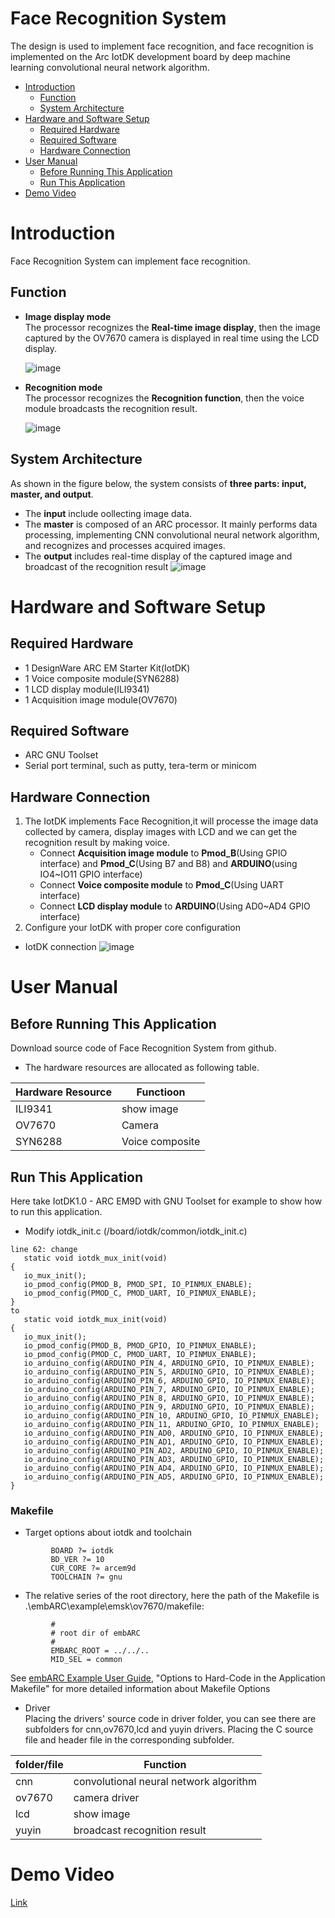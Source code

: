 # Face Recognition System
The design is used to implement face recognition, and face recognition is implemented on the Arc IotDK development board by deep machine learning convolutional neural network algorithm.

<!-- markdown-toc start - Don't edit this section. Run M-x markdown-toc-refresh-toc -->
- [Introduction](#introduction)
    - [Function](#function)
    - [System Architecture](#system-architecture)
- [Hardware and Software Setup](#hardware-and-software-setup)
    - [Required Hardware](#required-hardware)
    - [Required Software](#required-software)
    - [Hardware Connection](#hardware-connection)
- [User Manual](#user-manual)
    - [Before Running This Application](#before-running-this-application)
    - [Run This Application](#run-this-application)
- [Demo Video](#demo-video)
 <!-- markdown-toc end -->

# Introduction
Face Recognition System can implement face recognition.
## Function
   - **Image display mode**<br/>
     The processor recognizes the **Real-time image display**, then the image captured by the OV7670 camera is displayed in real time using the LCD display.
     
      ![image](https://github.com/mk997630105/Master-Sign-Language/blob/master/Screenshots/Chinese-mode.gif)
   - **Recognition mode**<br/>
     The processor recognizes the **Recognition function**, then the voice module broadcasts the recognition result.
     
      ![image](https://github.com/mk997630105/Master-Sign-Language/blob/master/Screenshots/English-mode.gif)
## System Architecture
   As shown in the figure below, the system consists of **three parts: input, master, and output**.
   - The **input** include oollecting image data.
   - The **master** is composed of an ARC processor. It mainly performs data processing, implementing CNN convolutional neural network algorithm, and recognizes and processes acquired images.
   - The **output** includes real-time display of the captured image and broadcast of the recognition result
   ![image](https://github.com/mk997630105/Master-Sign-Language/blob/master/Screenshots/Architecture.PNG)
# Hardware and Software Setup
## Required Hardware   
   - 1 DesignWare ARC EM Starter Kit(IotDK)
   - 1 Voice composite module(SYN6288)
   - 1 LCD display module(ILI9341)
   - 1 Acquisition image module(OV7670)
   
## Required Software
   - ARC GNU Toolset
   - Serial port terminal, such as putty, tera-term or minicom

## Hardware Connection
   1. The IotDK implements Face Recognition,it will processe the image data collected by camera, display images with LCD and we can get the recognition result by making voice.
      - Connect **Acquisition image module** to **Pmod_B**(Using GPIO interface) and **Pmod_C**(Using B7 and B8) and **ARDUINO**(using IO4~IO11 GPIO interface)
      - Connect **Voice composite module** to **Pmod_C**(Using UART interface)
      - Connect **LCD display module** to **ARDUINO**(Using AD0~AD4 GPIO interface)
   2. Configure your IotDK with proper core configuration
   - IotDK connection
   ![image](https://github.com/mk997630105/Master-Sign-Language/blob/master/Screenshots/connection.jpg)
   
# User Manual
## Before Running This Application
  Download source code of Face Recognition System from github.
  - The hardware resources are allocated as following table.
  
| Hardware Resource  | Functioon                      |
| ------------------ | -----------------------------  |
| ILI9341            | show image                     |
| OV7670             | Camera                         |
| SYN6288            | Voice composite                |
  
## Run This Application
  Here take IotDK1.0 - ARC EM9D with GNU Toolset for example to show how to run this application.
  * Modify iotdk_init.c (/board/iotdk/common/iotdk_init.c)
 ```
line 62: change 
	static void iotdk_mux_init(void)
{
	io_mux_init();
	io_pmod_config(PMOD_B, PMOD_SPI, IO_PINMUX_ENABLE);
	io_pmod_config(PMOD_C, PMOD_UART, IO_PINMUX_ENABLE);
}
 to 
 	static void iotdk_mux_init(void)
{
	io_mux_init();
	io_pmod_config(PMOD_B, PMOD_GPIO, IO_PINMUX_ENABLE);
	io_pmod_config(PMOD_C, PMOD_UART, IO_PINMUX_ENABLE);
	io_arduino_config(ARDUINO_PIN_4, ARDUINO_GPIO, IO_PINMUX_ENABLE);
	io_arduino_config(ARDUINO_PIN_5, ARDUINO_GPIO, IO_PINMUX_ENABLE);
	io_arduino_config(ARDUINO_PIN_6, ARDUINO_GPIO, IO_PINMUX_ENABLE);
	io_arduino_config(ARDUINO_PIN_7, ARDUINO_GPIO, IO_PINMUX_ENABLE);
	io_arduino_config(ARDUINO_PIN_8, ARDUINO_GPIO, IO_PINMUX_ENABLE);
	io_arduino_config(ARDUINO_PIN_9, ARDUINO_GPIO, IO_PINMUX_ENABLE);
	io_arduino_config(ARDUINO_PIN_10, ARDUINO_GPIO, IO_PINMUX_ENABLE);
	io_arduino_config(ARDUINO_PIN_11, ARDUINO_GPIO, IO_PINMUX_ENABLE);
	io_arduino_config(ARDUINO_PIN_AD0, ARDUINO_GPIO, IO_PINMUX_ENABLE);
	io_arduino_config(ARDUINO_PIN_AD1, ARDUINO_GPIO, IO_PINMUX_ENABLE);
	io_arduino_config(ARDUINO_PIN_AD2, ARDUINO_GPIO, IO_PINMUX_ENABLE);
	io_arduino_config(ARDUINO_PIN_AD3, ARDUINO_GPIO, IO_PINMUX_ENABLE);
	io_arduino_config(ARDUINO_PIN_AD4, ARDUINO_GPIO, IO_PINMUX_ENABLE);
	io_arduino_config(ARDUINO_PIN_AD5, ARDUINO_GPIO, IO_PINMUX_ENABLE);
}
```
### Makefile
   - Target options about iotdk and toolchain

```
         BOARD ?= iotdk
         BD_VER ?= 10
         CUR_CORE ?= arcem9d
         TOOLCHAIN ?= gnu
```
   - The relative series of the root directory, here the path of the Makefile is .\embARC\example\emsk\ov7670/makefile:
```
         #
         # root dir of embARC
         #
         EMBARC_ROOT = ../../..
         MID_SEL = common 
```  
  See [ embARC Example User Guide][40], "Options to Hard-Code in the Application Makefile" for more detailed information about Makefile Options
  
  - Driver<br/>
  Placing the drivers' source code in driver folder, you can see there are subfolders for cnn,ov7670,lcd and yuyin drivers. Placing the C source file and header file in the corresponding subfolder.

| folder/file      | Function                                           |
| ---------------- | -------------------------------------------------  |
| cnn              | convolutional neural network algorithm             |
| ov7670           | camera driver                                      |
| lcd              | show image                                         |
| yuyin            | broadcast recognition result                       |

# Demo Video
[Link](http://v.youku.com/v_show/id_XNDI4OTkxMDM1Ng==.html?spm=a2h0k.11417342.soresults.dposter)


[40]: http://embarc.org/embarc_osp/doc/embARC_Document/html/page_example.html   " embARC Example User Guide"
